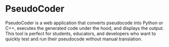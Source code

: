 # PseudoCoder
PseudoCoder is a web application that converts pseudocode into Python or C++, executes the generated code under the hood, and displays the output. This tool is perfect for students, educators, and developers who want to quickly test and run their pseudocode without manual translation.
